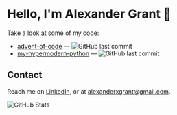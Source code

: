 # Hello, I'm Alexander Grant :wave:

Take a look at some of my code:

<!-- [[[cog
repos = [
    "alexander-xerxes-grant/",
]
for repo in repos:
    org, _, package = repo.partition("/")
    entry = f"""\
- [{package}](https://github.com/{repo}) &mdash;
  ![GitHub last commit](https://img.shields.io/github/last-commit/{repo}?logo=python&style=flat-square)
  ![GitHub stars](https://img.shields.io/github/stars/{repo}?style=flat-square)
"""
    cog.out(entry)
]]] -->

- [advent-of-code](https://github.com/alexander-xerxes-grant/advent-of-code) &mdash;
  ![GitHub last commit](https://img.shields.io/github/last-commit/alexander-xerxes-grant/advent-of-code?logo=python&style=flat-square)
- [my-hypermodern-python](https://github.com/alexander-xerxes-grant/my-hypermodern-python) &mdash;
  ![GitHub last commit](https://img.shields.io/github/last-commit/alexander-xerxes-grant/advent-of-code?logo=python&style=flat-square)

## Contact

Reach me on [LinkedIn], or at alexanderxgrant@gmail.com.

[LinkedIn]: https://linkedin.com/in/alexander-x-grant

<img align="left" alt="GitHub Stats" src="https://github-readme-stats.vercel.app/api?username=alexander-xerxes-grant&show_icons=true&hide_border=true" />
